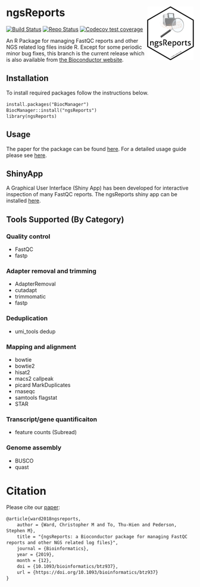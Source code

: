 # ngsReports <img id="ngsreports_logo" src="man/figures/ngsReports.png" align="right" width = "125" />

<!-- badges: start -->
[![Build Status](https://github.com/smped/ngsReports/workflows/R-CMD-check-bioc/badge.svg)](https://github.com/smped/ngsReports/actions)
[![Repo Status](https://img.shields.io/badge/repo%20status-Active-green.svg)](https://shields.io/)
[![Codecov test coverage](https://codecov.io/gh/smped/ngsReports/branch/gh-actions/graph/badge.svg)](https://codecov.io/gh/smped/ngsReports?branch=gh-actions)
<!-- badges: end -->


An R Package for managing FastQC reports and other NGS related log files inside R.
Except for some periodic minor bug fixes, this branch is the current release which is also available from [the Bioconductor website](https://bioconductor.org/packages/release/bioc/html/ngsReports.html).

## Installation

To install required packages follow the instructions below.

```
install.packages("BiocManager")
BiocManager::install("ngsReports")
library(ngsReports)
```

## Usage 
The paper for the package can be found [here](https://doi.org/10.1093/bioinformatics/btz937). 
For a detailed usage guide please see [here](https://bioconductor.org/packages/release/bioc/vignettes/ngsReports/inst/doc/ngsReportsIntroduction.html).

## ShinyApp

A Graphical User Interface (Shiny App) has been developed for interactive inspection of many FastQC reports. The ngsReports shiny app can be installed [here](https://github.com/UofABioinformaticsHub/shinyNgsReports).

## Tools Supported (By Category)

### Quality control
- FastQC
- fastp


### Adapter removal and trimming
- AdapterRemoval
- cutadapt
- trimmomatic
- fastp

### Deduplication
- umi_tools dedup

### Mapping and alignment 
- bowtie
- bowtie2
- hisat2
- macs2 callpeak
- picard MarkDuplicates
- rnaseqc
- samtools flagstat
- STAR

### Transcript/gene quantificaiton
- feature counts (Subread)

### Genome assembly
- BUSCO
- quast

# Citation 

Please cite our [paper](https://doi.org/10.1093/bioinformatics/btz937):

```
@article{ward2018ngsreports,
    author = {Ward, Christopher M and To, Thu-Hien and Pederson, Stephen M},
    title = "{ngsReports: a Bioconductor package for managing FastQC reports and other NGS related log files}",
    journal = {Bioinformatics},
    year = {2019},
    month = {12},
    doi = {10.1093/bioinformatics/btz937},
    url = {https://doi.org/10.1093/bioinformatics/btz937}
}
```

